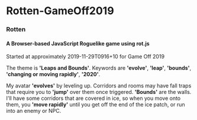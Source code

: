 # Rotten-GameOff2019
### Rotten
#### A Browser-based JavaScript Roguelike game using rot.js
Started at approximately 2019-11-29T0916+10 for Game Off 2019

The theme is **'Leaps and Bounds'**. Keywords are **'evolve'**, **'leap'**, **'bounds'**, **'changing or moving rapidly'**, **'2020'**.

My avatar **'evolves'** by leveling up.
Corridors and rooms may have fall traps that require you to **'jump'** over them once triggered.
**'Bounds'** are the walls.
I'll have some corridors that are covered in ice, so when you move onto them, you **'move rapidly'** until you get off the end of the ice patch, or run into an enemy or NPC.


